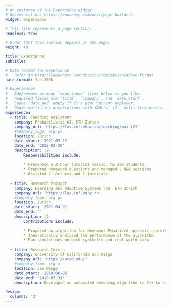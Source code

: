 ```yaml
---
# An instance of the Experience widget.
# Documentation: https://wowchemy.com/docs/page-builder/
widget: experience

# This file represents a page section.
headless: true

# Order that this section appears on the page.
weight: 40

title: Experience
subtitle:

# Date format for experience
#   Refer to https://wowchemy.com/docs/customization/#date-format
date_format: Jan 2006

# Experiences.
#   Add/remove as many `experience` items below as you like.
#   Required fields are `title`, `company`, and `date_start`.
#   Leave `date_end` empty if it's your current employer.
#   Begin multi-line descriptions with YAML's `|2-` multi-line prefix.
experience:
  - title: Teaching Assistant 
    company: Probabilistic AI, ETH Zurich
    company_url: 'https://las.inf.ethz.ch/teaching/pai-f21'
    #company_logo: org-gc
    location: Zurich
    date_start: '2021-09-22'
    date_end: '2022-02-20'
    description: |2-
        Responsibilities include:
        
        * Presented a 2-hour tutorial session to 200 students
        * Prepared homework questions and managed 2 Q&A sessions
        * Assisted 2 lectures and 2 tutorials
     
  - title: Research Project 
    company: Learning and Adaptive Systems lab, ETH Zurich
    company_url: 'https://las.inf.ethz.ch'
    #company_logo: org-gc
    location: Zurich
    date_start: '2021-04-01'
    date_end: ''
    description: |2-
        Contributions include:
        
        * Proposed an algorithm for Movement Penalized episodic contextual Bayesian optimization
        * Theoretically analyzed the performance of the algorithm
        * Ran simulations on both synthetic and real-world data
       
  - title: Research Intern
    company: University of California San Diego
    company_url: 'https://ucsd.edu/'
    #company_logo: org-x
    location: San Diego
    date_start: '2018-06-05'
    date_end: '2018-07-31'
    description: Developed an automated decoding algorithm in C++ to compare kernel permutations efficiently

design:
  columns: '2'
---
```

